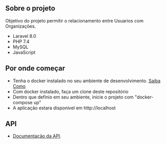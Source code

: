 

## Sobre o projeto

Objetivo do projeto permitir o relacionamento entre Usuarios com Organizações.

- Laravel 8.0
- PHP 7.4
- MySQL
- JavaScript 

## Por onde começar

- Tenha o docker instalado no seu ambiente de desenvolvimento. [Saiba Como](https://docs.docker.com/engine/install/ubuntu/)
- Com docker instalado, faça um clone deste repositório
- Dentro que definio em seu ambiente, inicie o projeto com "docker-compose up"
- A aplicação estara disponível em http://localhost

## API

- [Documentação da API](https://laravel.com/docs/container).

